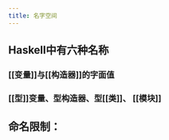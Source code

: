 ```yaml
---
title: 名字空间
---
```


## Haskell中有六种名称

### [[变量]]与[[构造器]]的字面值
### [[型]]变量、型构造器、型[[类]]、 [[模块]]
## 命名限制：
###
